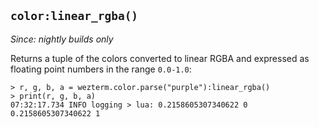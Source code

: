 ## `color:linear_rgba()`

*Since: nightly builds only*

Returns a tuple of the colors converted to linear RGBA and
expressed as floating point numbers in the range `0.0-1.0`:

```
> r, g, b, a = wezterm.color.parse("purple"):linear_rgba()
> print(r, g, b, a)
07:32:17.734 INFO logging > lua: 0.2158605307340622 0 0.2158605307340622 1
```


